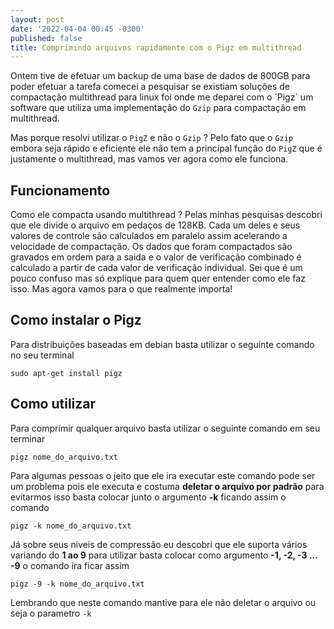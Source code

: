 ```yaml
---
layout: post
date: '2022-04-04 00:45 -0300'
published: false
title: Comprimindo arquivos rapidamente com o Pigz em multithread
---
```

Ontem tive de efetuar um backup de uma base de dados de 800GB para poder efetuar a tarefa comecei a pesquisar se existiam soluções de compactação multithread para linux foi onde me deparei com o ´Pigz´ um software que utiliza uma implementação do `Gzip` para compactação em multithread.

Mas porque resolvi utilizar o `PigZ` e não o `Gzip` ? Pelo fato que o `Gzip` embora seja rápido e eficiente ele não tem a principal função do `PigZ` que é justamente o multithread, mas vamos ver agora como ele funciona.

## Funcionamento

Como ele compacta usando multithread ? Pelas minhas pesquisas descobri que ele divide o arquivo em pedaços de 128KB. Cada um deles e seus valores de controle são calculados em paralelo assim acelerando a velocidade de compactação. Os dados que foram compactados são gravados em ordem para a saida e o valor de verificação combinado é calculado a partir de cada valor de verificação individual. Sei que é um pouco confuso mas só explique para quem quer entender como ele faz isso. Mas agora vamos para o que realmente importa!

## Como instalar o Pigz

Para distribuições baseadas em debian basta utilizar o seguinte comando no seu terminal

```shell
sudo apt-get install pigz
```

## Como utilizar

Para comprimir qualquer arquivo basta utilizar o seguinte comando em seu terminar
```
pigz nome_do_arquivo.txt
```

Para algumas pessoas o jeito que ele ira executar este comando pode ser um problema pois ele executa e costuma **deletar o arquivo por padrão** para evitarmos isso basta colocar junto o argumento **-k** ficando assim o comando

```
pigz -k nome_do_arquivo.txt
```

Já sobre seus niveis de compressão eu descobri que ele suporta vários variando do **1 ao 9** para utilizar basta colocar como argumento **-1, -2, -3 ... -9** o comando ira ficar assim
```
pigz -9 -k nome_do_arquivo.txt
```
Lembrando que neste comando mantive para ele não deletar o arquivo ou seja o parametro `-k`